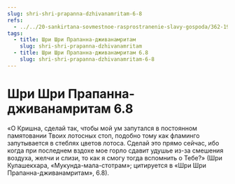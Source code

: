 ```yaml
---
slug: shri-shri-prapanna-dzhivanamritam-6-8
refs:
  - ../../20-sankirtana-sovmestnoe-rasprostranenie-slavy-gospoda/362-1981-03-12-a3-propoved-bhakti-vysshaya-forma-blagotvoritelnosti.md
tags:
  - title: Шри Шри Прапанна-дживанамритам
    slug: shri-shri-prapanna-dzhivanamritam
  - title: Шри Шри Прапанна-дживанамритам 6.8
    slug: shri-shri-prapanna-dzhivanamritam-6-8
---
```


# Шри Шри Прапанна-дживанамритам 6.8

«О Кришна, сделай так, чтобы мой ум запутался в постоянном памятовании Твоих лотосных стоп, подобно тому как фламинго запутывается в стеблях цветов лотоса. Сделай это прямо сейчас, ибо когда при последнем вздохе мое горло сдавит удушье из-за смешения воздуха, желчи и слизи, то как я смогу тогда вспомнить о Тебе?» (Шри Кулашекхара, «Мукунда-мала-стотрам»; цитируется в «Шри Шри Прапанна-дживанамритам», 6.8).

